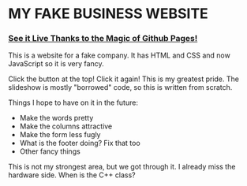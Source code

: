 # MY FAKE BUSINESS WEBSITE

### [See it Live Thanks to the Magic of Github Pages!](https://mkrell23.github.io/hog_removal/)


This is a website for a fake company. It has HTML and CSS and now JavaScript so it is very fancy.

Click the button at the top! Click it again! This is my greatest pride. The slideshow is mostly "borrowed" code, so this is written from scratch.

Things I hope to have on it in the future:
* Make the words pretty
* Make the columns attractive
* Make the form less fugly
* What is the footer doing? Fix that too
* Other fancy things

This is not my strongest area, but we got through it. I already miss the hardware side. When is the C++ class?
